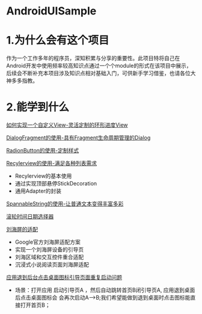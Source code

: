# AndroidUISample
# 1.为什么会有这个项目
作为一个工作多年的程序员，深知积累与分享的重要性。此项目特将自己在Android开发中使用频率较高知识点通过一个个module的形式在该项目中展示，后续会不断补充本项目涉及知识点相对基础入门，可供新手学习借鉴，也请各位大神多多指教。

# 2.能学到什么
[ 如何实现一个自定义View-灵活定制的环形进度View](https://github.com/KisCode/AndroidUISample/tree/develop/circleprogressview_sample)

[DialogFragment的使用-具有Fragment生命周期管理的Dialog](https://github.com/KisCode/AndroidUISample/tree/develop/dialogfragment_sample)

[RadionButton的使用-定制样式](https://github.com/KisCode/AndroidUISample/tree/develop/radionbuttonsample)

[Recylerview的使用-满足各种列表需求](https://github.com/KisCode/AndroidUISample/tree/develop/recylerview_sample)
- Recylerview的基本使用
- 通过实现顶部悬停StickDecoration
- 通用Adapter的封装

[SpannableString的使用-让普通文本变得丰富多彩](https://github.com/KisCode/AndroidUISample/tree/develop/spannablestring_sample)

[滚轮时间日期选择器](https://github.com/KisCode/AndroidUISample/tree/develop/datetimepicker_sample)


[刘海屏的适配](https://github.com/KisCode/AndroidUISample/tree/develop/cutoutssupport_sample)
- Google官方刘海屏适配方案
- 实现一个刘海屏设备的引导页
- 刘海区域和交互控件重合适配
- 沉浸式小说阅读页面刘海屏适配

[应用退到后台点击桌面图标引导页面重复启动问题](https://github.com/KisCode/AndroidUISample/tree/develop/backgroudpersistent_sample)
- 场景：打开应用 启动引导页A ，然后自动跳转首页B闭引导页A, 应用退到桌面后点击桌面图标会 会再次启动A-->B;我们希望能做到退到桌面时点击图标能直接打开首页B；




